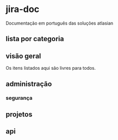 # jira-doc
Documentação em português das soluções atlasian

## lista por categoria

## visão geral

Os itens listados aqui são livres para todos.

## administração
### segurança

## projetos

## api